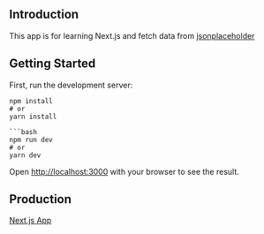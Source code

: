 ## Introduction

This app is for learning Next.js and fetch data from [jsonplaceholder](https://jsonplaceholder.typicode.com/)

## Getting Started

First, run the development server:

```install package
npm install
# or 
yarn install

```bash
npm run dev
# or
yarn dev
```

Open [http://localhost:3000](http://localhost:3000) with your browser to see the result.

## Production
[Next.js App](https://learn-nextjs-rho.vercel.app)

